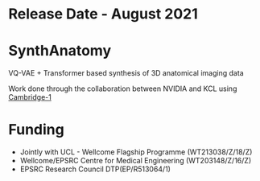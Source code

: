 # Release Date - August 2021

# SynthAnatomy
VQ-VAE + Transformer based synthesis of 3D anatomical imaging data 

Work done through the collaboration between NVIDIA and KCL using [Cambridge-1](https://www.nvidia.com/en-us/industries/healthcare-life-sciences/cambridge-1/)

# Funding
- Jointly with UCL - Wellcome Flagship Programme (WT213038/Z/18/Z)
- Wellcome/EPSRC Centre for Medical Engineering (WT203148/Z/16/Z)
- EPSRC Research Council DTP(EP/R513064/1)
